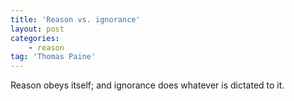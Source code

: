 ```yaml
---
title: 'Reason vs. ignorance'
layout: post
categories:
    - reason
tag: 'Thomas Paine'
---
```


Reason obeys itself; and ignorance does whatever is dictated to it.